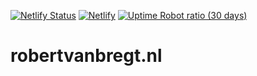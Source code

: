 [![Netlify Status](https://api.netlify.com/api/v1/badges/38a499c9-b6c1-403f-932a-4c4bb7237fa5/deploy-status)](https://app.netlify.com/sites/robertvanbregt/deploys)
[![Netlify](https://img.shields.io/netlify/38a499c9-b6c1-403f-932a-4c4bb7237fa5)](https://app.netlify.com/sites/robertvanbregt/deploys)
[![Uptime Robot ratio (30 days)](https://img.shields.io/uptimerobot/ratio/m778967457-ef70f48943056678f234ac2b)](https://stats.uptimerobot.com/9987YCk75y/778967457)

# robertvanbregt.nl

